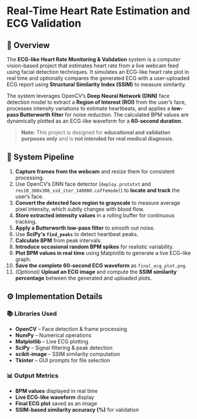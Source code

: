 # Real-Time Heart Rate Estimation and ECG Validation

## 📌 Overview  
The **ECG-like Heart Rate Monitoring & Validation** system is a computer vision-based project that estimates heart rate from a live webcam feed using facial detection techniques. It simulates an ECG-like heart rate plot in real time and optionally compares the generated ECG with a user-uploaded ECG report using **Structural Similarity Index (SSIM)** to measure similarity.  

The system leverages OpenCV’s **Deep Neural Network (DNN)** face detection model to extract a **Region of Interest (ROI)** from the user’s face, processes intensity variations to estimate heartbeats, and applies a **low-pass Butterworth filter** for noise reduction. The calculated BPM values are dynamically plotted as an ECG-like waveform for a **60-second duration**.  

> **Note:** This project is designed for **educational and validation purposes only** and is **not intended for real medical diagnosis**.  



## 🔄 System Pipeline  
1. **Capture frames from the webcam** and resize them for consistent processing.  
2. Use OpenCV’s DNN face detector (`deploy.prototxt` and `res10_300x300_ssd_iter_140000.caffemodel`) to **locate and track** the user’s face.  
3. **Convert the detected face region to grayscale** to measure average pixel intensity, which subtly changes with blood flow.  
4. **Store extracted intensity values** in a rolling buffer for continuous tracking.  
5. **Apply a Butterworth low-pass filter** to smooth out noise.  
6. Use **SciPy's `find_peaks`** to detect heartbeat peaks.  
7. **Calculate BPM** from peak intervals.  
8. **Introduce occasional random BPM spikes** for realistic variability.  
9. **Plot BPM values in real time** using Matplotlib to generate a live ECG-like graph.  
10. **Save the complete 60-second ECG waveform** as `final_ecg_plot.png`.  
11. *(Optional)* **Upload an ECG image** and compute the **SSIM similarity percentage** between the generated and uploaded plots.  



## ⚙️ Implementation Details  

### 📚 Libraries Used  
- **OpenCV** – Face detection & frame processing  
- **NumPy** – Numerical operations  
- **Matplotlib** – Live ECG plotting  
- **SciPy** – Signal filtering & peak detection  
- **scikit-image** – SSIM similarity computation  
- **Tkinter** – GUI prompts for file selection  

### 📊 Output Metrics  
- **BPM values** displayed in real time  
- **Live ECG-like waveform** display  
- **Final ECG plot** saved as an image  
- **SSIM-based similarity accuracy (%)** for validation  
